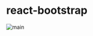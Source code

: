 # react-bootstrap

![main](https://user-images.githubusercontent.com/15815226/64496700-6a248000-d27e-11e9-8ae2-906168016af9.png)




